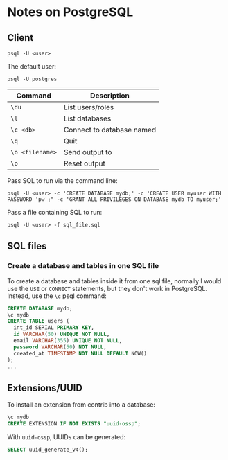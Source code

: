 # Notes on PostgreSQL

## Client

```shell
psql -U <user>
```

The default user:
```shell
psql -U postgres
```

| Command | Description |
| --------| ------ |
| `\du`   | List users/roles |
| `\l`    | List databases |
| `\c <db>` | Connect to database named <db> |
| `\q`    | Quit |
| `\o <filename>` | Send output to <filename> |
| `\o`    | Reset output |

Pass SQL to run via the command line:
```shell
psql -U <user> -c 'CREATE DATABASE mydb;' -c 'CREATE USER myuser WITH PASSWORD 'pw';" -c 'GRANT ALL PRIVILEGES ON DATABASE mydb TO myuser;'
```

Pass a file containing SQL to run:
```shell
psql -U <user> -f sql_file.sql
```

## SQL files

### Create a database and tables in one SQL file

To create a database and tables inside it from one sql file, normally I would
use the `USE` or `CONNECT` statements, but they don't work in PostgreSQL.
Instead, use the `\c` psql command:

```sql
CREATE DATABASE mydb;
\c mydb
CREATE TABLE users (
  int_id SERIAL PRIMARY KEY,
  id VARCHAR(50) UNIQUE NOT NULL,
  email VARCHAR(355) UNIQUE NOT NULL,
  password VARCHAR(50) NOT NULL,
  created_at TIMESTAMP NOT NULL DEFAULT NOW()
);
...
```

## Extensions/UUID

To install an extension from contrib into a database:
```sql
\c mydb
CREATE EXTENSION IF NOT EXISTS "uuid-ossp";
```

With `uuid-ossp`, UUIDs can be generated:
```sql
SELECT uuid_generate_v4();
```

